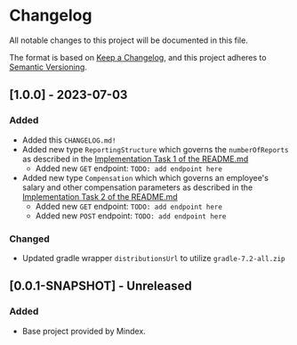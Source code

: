 # Changelog

All notable changes to this project will be documented in this file.

The format is based on [Keep a Changelog](https://keepachangelog.com/en/1.0.0/),
and this project adheres to [Semantic Versioning](https://semver.org/spec/v2.0.0.html).


## [1.0.0] - 2023-07-03

### Added
- Added this `CHANGELOG.md!`
- Added new type `ReportingStructure` which governs the `numberOfReports` as described in the [Implementation Task 1 of the README.md](https://github.com/EnEmerson/mindex-java-code-challenge/blob/main/README.md#task-1)
    - Added new `GET` endpoint: `TODO: add endpoint here`
- Added new type `Compensation` which which governs an employee's salary and other compensation parameters as described in the [Implementation Task 2 of the README.md](https://github.com/EnEmerson/mindex-java-code-challenge/blob/main/README.md#task-2)
    - Added new `GET` endpoint: `TODO: add endpoint here`
    - Added new `POST` endpoint: `TODO: add endpoint here`

### Changed
- Updated gradle wrapper `distributionsUrl` to utilize `gradle-7.2-all.zip`

## [0.0.1-SNAPSHOT] - Unreleased

### Added
- Base project provided by Mindex.